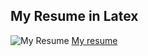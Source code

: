 My Resume in Latex
---
![My Resume](https://github.com/kmng/My-Resume/blob/master/myresume/resume-1.png)
[My resume](https://github.com/kmng/My-Resume/blob/master/myresume/resume.pdf)
